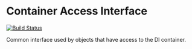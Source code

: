 # Container Access Interface

[![Build Status](https://travis-ci.org/activecollab/containeraccess.svg?branch=master)](https://travis-ci.org/activecollab/containeraccess)

Common interface used by objects that have access to the DI container.
